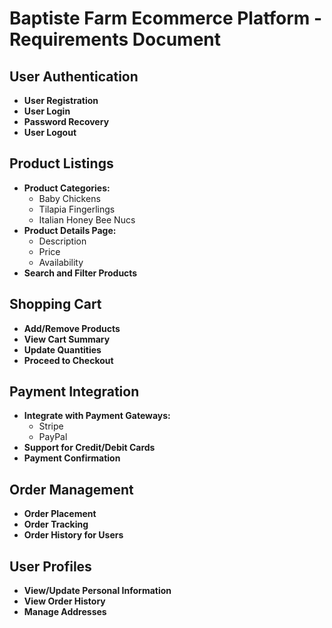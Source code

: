 # Baptiste Farm Ecommerce Platform - Requirements Document

## User Authentication
- **User Registration**
- **User Login**
- **Password Recovery**
- **User Logout**

## Product Listings
- **Product Categories:**
  - Baby Chickens
  - Tilapia Fingerlings
  - Italian Honey Bee Nucs
- **Product Details Page:**
  - Description
  - Price
  - Availability
- **Search and Filter Products**

## Shopping Cart
- **Add/Remove Products**
- **View Cart Summary**
- **Update Quantities**
- **Proceed to Checkout**

## Payment Integration
- **Integrate with Payment Gateways:**
  - Stripe
  - PayPal
- **Support for Credit/Debit Cards**
- **Payment Confirmation**

## Order Management
- **Order Placement**
- **Order Tracking**
- **Order History for Users**

## User Profiles
- **View/Update Personal Information**
- **View Order History**
- **Manage Addresses**
